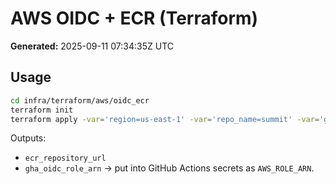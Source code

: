 # AWS OIDC + ECR (Terraform)
**Generated:** 2025-09-11 07:34:35Z UTC

## Usage
```bash
cd infra/terraform/aws/oidc_ecr
terraform init
terraform apply -var='region=us-east-1' -var='repo_name=summit' -var='github_org=YOUR_ORG' -var='github_repo=YOUR_REPO'
```
Outputs:
- `ecr_repository_url`
- `gha_oidc_role_arn` → put into GitHub Actions secrets as `AWS_ROLE_ARN`.
